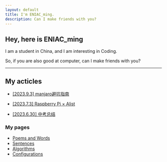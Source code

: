 ```yaml
---
layout: default
title: I'm ENIAC_ming.
description: Can I make friends with you?
---
```


## Hey, here is ENIAC_ming

I am a student in China, and I am interesting in Coding.

So, if you are also good at computer, can I make friends with you?

- - -
## My acticles

- [[2023.9.3] manjaro避坑指南](./pages/manjaro_guide.html)

- [[2023.7.3] Raspberry Pi × Alist](./pages/raspi_alist.html)

- [[2023.6.30] 中考总结](./pages/exam_summary.html)

### My pages

- [Poems and Words](./pages/poems%26words.html)
- [Sentences](./pages/sentences.html)
- [Algorithms](/algorithms/index.html)
- [Configurations](./pages/configurations.html)
